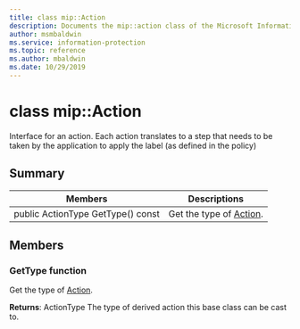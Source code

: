 ```yaml
---
title: class mip::Action 
description: Documents the mip::action class of the Microsoft Information Protection (MIP) SDK.
author: msmbaldwin
ms.service: information-protection
ms.topic: reference
ms.author: mbaldwin
ms.date: 10/29/2019
---
```


# class mip::Action 
Interface for an action. Each action translates to a step that needs to be taken by the application to apply the label (as defined in the policy)
  
## Summary
 Members                        | Descriptions                                
--------------------------------|---------------------------------------------
public ActionType GetType() const  |  Get the type of [Action](undefined).
  
## Members
  
### GetType function
Get the type of [Action](undefined).

  
**Returns**: ActionType The type of derived action this base class can be cast to.